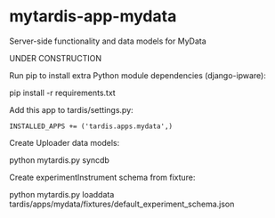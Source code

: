 # mytardis-app-mydata
Server-side functionality and data models for MyData

UNDER CONSTRUCTION

Run pip to install extra Python module dependencies (django-ipware):

pip install -r requirements.txt

Add this app to tardis/settings.py:

```
INSTALLED_APPS += ('tardis.apps.mydata',)
```

Create Uploader data models:

python mytardis.py syncdb

Create experimentInstrument schema from fixture:

python mytardis.py loaddata tardis/apps/mydata/fixtures/default_experiment_schema.json

